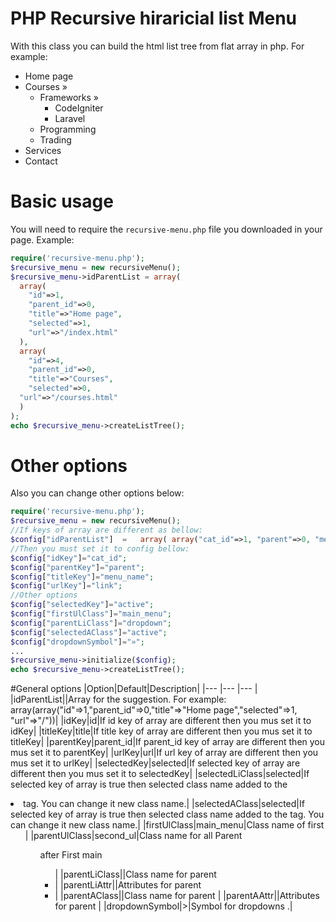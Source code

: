 # PHP Recursive hiraricial list Menu
With this class you can build the html list tree from flat array in php. For example:

* Home page
* Courses »
    * Frameworks »
      * CodeIgniter
      * Laravel
    * Programming
    * Trading
* Services
* Contact

# Basic usage
You will need to require the `recursive-menu.php` file you downloaded in your page. Example:

```php
require('recursive-menu.php');
$recursive_menu = new recursiveMenu();
$recursive_menu->idParentList = array(
  array(
    "id"=>1,
    "parent_id"=>0,
    "title"=>"Home page",
    "selected"=>1,
    "url"=>"/index.html"
  ),
  array(
    "id"=>4,
    "parent_id"=>0,
    "title"=>"Courses",
    "selected"=>0,
  "url"=>"/courses.html"
  )
);
echo $recursive_menu->createListTree();
```

# Other options
Also you can change other options below:


```php
require('recursive-menu.php');
$recursive_menu = new recursiveMenu();
//If keys of array are different as bellow:
$config["idParentList"]  =   array( array("cat_id"=>1, "parent"=>0, "menu_name"=>"Home page", "active"=>1, "link"=>"/index.html" ));
//Then you must set it to config bellow:
$config["idKey"]="cat_id";
$config["parentKey"]="parent";
$config["titleKey"]="menu_name";
$config["urlKey"]="link";
//Other options
$config["selectedKey"]="active";
$config["firstUlClass"]="main_menu";
$config["parentLiClass"]="dropdown";
$config["selectedAClass"]="active";
$config["dropdownSymbol"]="»";
...
$recursive_menu->initialize($config);
echo $recursive_menu->createListTree();
```

#General options
|Option|Default|Description|
|--- |--- |--- |
|idParentList||Array for the suggestion. For example: array(array("id"=>1,"parent_id"=>0,"title"=>"Home page","selected"=>1, "url"=>"/"))|
|idKey|id|If id key of array are different then you mus set it to idKey|
|titleKey|title|If title key of array are different then you mus set it to titleKey|
|parentKey|parent_id|If parent_id key of array are different then you mus set it to parentKey|
|urlKey|url|If url key of array are different then you mus set it to urlKey|
|selectedKey|selected|If selected key of array are different then you mus set it to selectedKey|
|selectedLiClass|selected|If selected key of array is true then  selected class name added to the <li> tag. You can change it new class name.|
|selectedAClass|selected|If selected key of array is true then  selected class name added to the <a> tag. You can change it new class name.|
|firstUlClass|main_menu|Class name of first <ul>|
|parentUlClass|second_ul|Class name for all Parent <ul> after First main <ul>|
|parentLiClass||Class name for parent  <li>|
|parentLiAttr||Attributes for parent  <li>|
|parentAClass||Class name for parent  <a>|
|parentAAttr||Attributes for parent  <a>|
|dropdownSymbol|>|Symbol for dropdowns  <a>.|



